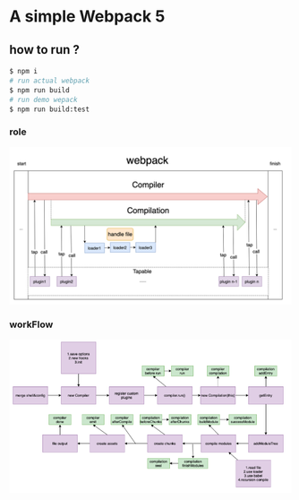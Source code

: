 # A simple Webpack 5

## how to run ?
```sh
$ npm i 
# run actual webpack
$ npm run build
# run demo wepack
$ npm run build:test
```
### role
![avatar](./img/role.png)

### workFlow
![avatar](./img/workflow.png)
